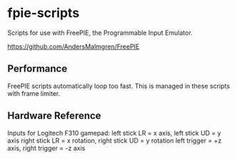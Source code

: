 # fpie-scripts
Scripts for use with FreePIE, the Programmable Input Emulator.

https://github.com/AndersMalmgren/FreePIE

## Performance
FreePIE scripts automatically loop too fast.
This is managed in these scripts with frame limiter.

## Hardware Reference
Inputs for Logitech F310 gamepad:
left stick LR = x axis, left stick UD = y axis
right stick LR = x rotation, right stick UD = y rotation
left trigger = +z axis, right trigger = -z axis
